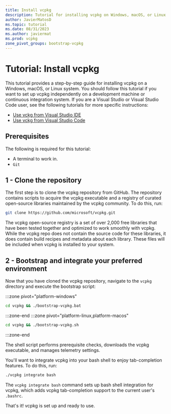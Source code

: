 ```yaml
---
title: Install vcpkg
description: Tutorial for installing vcpkg on Windows, macOS, or Linux systems
author: JavierMatosD
ms.topic: tutorial
ms.date: 08/31/2023
ms.author: javiermat
ms.prod: vcpkg
zone_pivot_groups: bootstrap-vcpkg
---
```


# Tutorial: Install vcpkg

This tutorial provides a step-by-step guide for installing vcpkg on a Windows, macOS, or Linux system. You should follow this tutorial if you want to set up vcpkg independently on a development machine or continuous integration system. If you are a Visual Studio or Visual Studio Code user, see the following tutorials for more specific instructions:

- [Use vckg from Visual Studio IDE]()
- [Use vckg from Visual Studio Code]()

## Prerequisites

The following is required for this tutorial:

- A terminal to work in.
- `Git`

## 1 - Clone the repository

The first step is to clone the vcpkg repository from GitHub. The repository contains scripts to acquire the vcpkg executable and a registry of curated open-source libraries maintained by the vcpkg community. To do this, run:

```bash
git clone https://github.com/microsoft/vcpkg.git
```

The vcpkg open-source registry is a set of over 2,000 free libraries that have been tested together and optimized to work smoothly with vcpkg. While the vcpkg repo does not contain the source code for these libraries, it does contain build recipes and metadata about each library. These files will be included when vcpkg is installed to your system.

## 2 - Bootstrap and integrate your preferred environment

Now that you have cloned the vcpkg repository, navigate to the `vcpkg` directory and execute the bootstrap script:

:::zone pivot="platform-windows"

```bash
cd vcpkg && ./bootstrap-vcpkg.bat
```

:::zone-end
:::zone pivot="platform-linux,platform-macos"

```bash
cd vcpkg && ./bootstrap-vcpkg.sh
```

:::zone-end

The shell script performs prerequisite checks, downloads the vcpkg executable, and manages telemetry settings.

You'll want to integrate vcpkg into your bash shell to enjoy tab-completion features. To do this, run:

```bash
./vcpkg integrate bash
```

The `vcpkg integrate bash` command sets up bash shell integration for vcpkg, which adds vcpkg tab-completion support to the current user's `.bashrc`.

That's it! vcpkg is set up and ready to use.